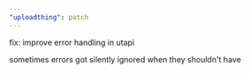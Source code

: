 ```yaml
---
"uploadthing": patch
---
```


fix: improve error handling in utapi

sometimes errors got silently ignored when they shouldn't have